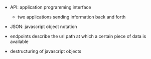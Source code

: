 
- API: application programming interface
  - two applications sending information back and forth
- JSON: javascript object notation
  
- endpoints describe the url path at which a certain piece of data is available

- destructuring of javascript objects